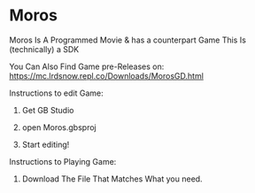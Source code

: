 # Moros
Moros Is A Programmed Movie &amp; has a counterpart Game
This Is (technically) a SDK

You Can Also Find Game pre-Releases on: https://mc.lrdsnow.repl.co/Downloads/MorosGD.html

Instructions to edit Game:
1. Get GB Studio

2. open Moros.gbsproj

3. Start editing!

Instructions to Playing Game:
1. Download The File That Matches What you need.
